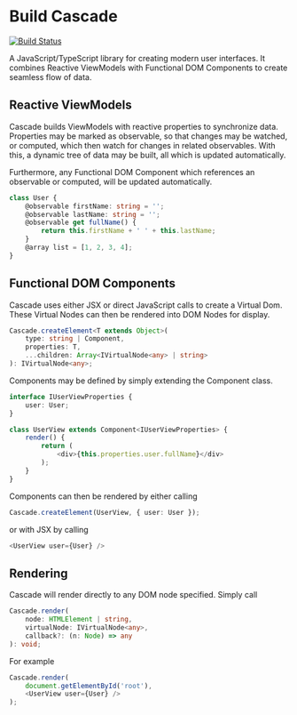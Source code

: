 # Build Cascade

[![Build Status](https://travis-ci.org/sjohnsonaz/build-cascade.svg?branch=master)](https://travis-ci.org/sjohnsonaz/build-cascade)

A JavaScript/TypeScript library for creating modern user interfaces. It combines Reactive ViewModels with Functional DOM Components to create seamless flow of data.

## Reactive ViewModels

Cascade builds ViewModels with reactive properties to synchronize data. Properties may be marked as observable, so that changes may be watched, or computed, which then watch for changes in related observables. With this, a dynamic tree of data may be built, all which is updated automatically.

Furthermore, any Functional DOM Component which references an observable or computed, will be updated automatically.

```TypeScript
class User {
    @observable firstName: string = '';
    @observable lastName: string = '';
    @observable get fullName() {
        return this.firstName + ' ' + this.lastName;
    }
    @array list = [1, 2, 3, 4];
}
```

## Functional DOM Components

Cascade uses either JSX or direct JavaScript calls to create a Virtual Dom. These Virtual Nodes can then be rendered into DOM Nodes for display.

```TypeScript
Cascade.createElement<T extends Object>(
    type: string | Component,
    properties: T,
    ...children: Array<IVirtualNode<any> | string>
): IVirtualNode<any>;
```

Components may be defined by simply extending the Component class.

```TypeScript
interface IUserViewProperties {
    user: User;
}

class UserView extends Component<IUserViewProperties> {
    render() {
        return (
            <div>{this.properties.user.fullName}</div>
        );
    }
}
```

Components can then be rendered by either calling

```TypeScript
Cascade.createElement(UserView, { user: User });
```

or with JSX by calling

```TypeScript
<UserView user={User} />
```

## Rendering

Cascade will render directly to any DOM node specified. Simply call

```TypeScript
Cascade.render(
    node: HTMLElement | string,
    virtualNode: IVirtualNode<any>,
    callback?: (n: Node) => any
): void;
```

For example

```TypeScript
Cascade.render(
    document.getElementById('root'),
    <UserView user={User} />
);
```
